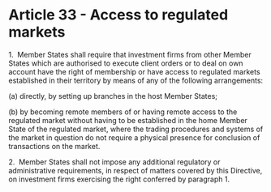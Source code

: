 # Article 33 - Access to regulated markets


1.  Member States shall require that investment firms from other Member States which are authorised to execute client orders or to deal on own account have the right of membership or have access to regulated markets established in their territory by means of any of the following arrangements:

(a) directly, by setting up branches in the host Member States;

(b) by becoming remote members of or having remote access to the regulated market without having to be established in the home Member State of the regulated market, where the trading procedures and systems of the market in question do not require a physical presence for conclusion of transactions on the market.

2.  Member States shall not impose any additional regulatory or administrative requirements, in respect of matters covered by this Directive, on investment firms exercising the right conferred by paragraph 1.
